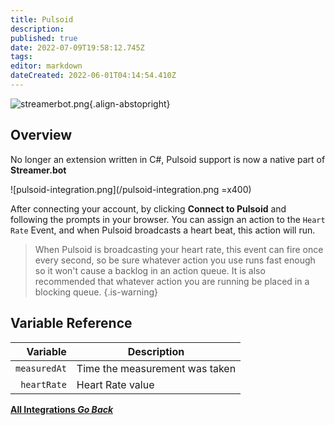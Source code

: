 ```yaml
---
title: Pulsoid
description: 
published: true
date: 2022-07-09T19:58:12.745Z
tags: 
editor: markdown
dateCreated: 2022-06-01T04:14:54.410Z
---
```


![streamerbot.png](https://streamer.bot/img/integrations/pulsoid.png){.align-abstopright}

## Overview

No longer an extension written in C#, Pulsoid support is now a native part of **Streamer.bot**

![pulsoid-integration.png](/pulsoid-integration.png =x400)

After connecting your account, by clicking **Connect to Pulsoid** and following the prompts in your browser.  You can assign an action to the `Heart Rate` Event, and when Pulsoid broadcasts a heart beat, this action will run.

> When Pulsoid is broadcasting your heart rate, this event can fire once every second, so be sure whatever action you use runs fast enough so it won't cause a backlog in an action queue.  It is also recommended that whatever action you are running be placed in a blocking queue.
{.is-warning}

## Variable Reference

| Variable | Description |
|   ---:|-------------|
| `measuredAt` | Time the measurement was taken |
| `heartRate` | Heart Rate value |


<div class="btn-grid">

  [<i class="mdi mdi-chevron-left"></i> **All Integrations *Go Back***](/en/Integrations)

</div>